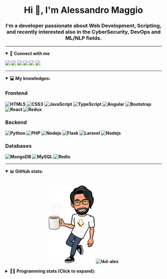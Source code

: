 <h1 align="center">Hi 👋, I'm Alessandro Maggio</h1>
<h3 align="center">I'm a developer passionate about Web Development, Scripting, and recently interested also in the CyberSecurity, DevOps and ML/NLP fields.</h3>

____

<details open>
<summary>🤝 <b>Connect with me<b></summary>

<p align = "center">

[<img src="https://img.shields.io/badge/twitter-1DA1F2.svg?&style=for-the-badge&logo=twitter&logoColor=white" />](https://twitter.com/TkdAxel)
[<img src ="https://img.shields.io/badge/portfolio-web-%23.svg?&style=for-the-badge&logo=&logoColor=white%22">](https://alessandromaggio.it/)
[<img src ="https://img.shields.io/badge/Telegram-1ca0f1.svg?&style=for-the-badge&logo=Telegram&logoColor=white%22&link=https://t.me/TkdAlex">](https://t.me/TkdAlex/)
[<img src="https://img.shields.io/badge/gmail-c14438.svg?&style=for-the-badge&logo=Gmail&logoColor=white&link=mailto:alex.tkd.alex@gmail.com"/>](mailto:alex.tkd.alex@gmail.com)
[<img src="https://img.shields.io/badge/linkedin-0077B5.svg?&style=for-the-badge&logo=linkedin&logoColor=white" />](https://www.linkedin.com/in/aalessandromaggio/)
[<img src = "https://img.shields.io/badge/instagram-E4405F.svg?&style=for-the-badge&logo=instagram&logoColor=white">](https://www.instagram.com/tkd_alex/)
<!--- [![Visits Badge](https://badges.pufler.dev/visits/tkd-alex/tkd-alex?style=for-the-badge&color=blue)](https://github.com/tkd-alex/tkd-alex) -->

</p>

</details>

---

<details open>
<summary>💻 <b>My knowledges</b>: </summary>

### Frontend
![HTML5](https://img.shields.io/badge/-HTML5-E34F26.svg?style=for-the-badge&logo=html5&logoColor=ffffff)
![CSS3](https://img.shields.io/badge/-CSS3-1572B6.svg?style=for-the-badge&logo=css3)
![JavaScript](https://img.shields.io/badge/-JavaScript-282C34?style=for-the-badge&logo=javascript)
![TypeScript](https://img.shields.io/badge/-TypeScript-007ACC?style=for-the-badge&logo=typescript)
![Angular](https://img.shields.io/badge/-Angular-DD0031?style=for-the-badge&logo=angular)
![Bootstrap](https://img.shields.io/badge/-Bootstrap-563D7C.svg?style=for-the-badge&logo=bootstrap)
![React](https://img.shields.io/badge/-React-282C34.svg?style=for-the-badge&logo=react&logoColor=ffffff)
![Redux](https://img.shields.io/badge/-Redux-764ABC.svg?style=for-the-badge&logo=redux)

### Backend
![Python](https://img.shields.io/badge/-Python-3776AB.svg?style=for-the-badge&logo=Python&logoColor=ffffff)
![PHP](https://img.shields.io/badge/-PHP-777BB4.svg?style=for-the-badge&logo=PHP&logoColor=ffffff)
![Nodejs](https://img.shields.io/badge/-Bash-4EAA25.svg?style=for-the-badge&logo=gnu-bash&logoColor=ffffff)
![Flask](https://img.shields.io/badge/-Flask-282C34.svg?style=for-the-badge&logo=flask)
![Laravel](https://img.shields.io/badge/-Laravel-FF2D20.svg?style=for-the-badge&logo=laravel&logoColor=ffffff)
![Nodejs](https://img.shields.io/badge/-Nodejs-339933.svg?style=for-the-badge&logo=Node.js&logoColor=ffffff)

### Databases
![MongoDB](https://img.shields.io/badge/-MongoDB-47A248?style=for-the-badge&logo=mongodb&logoColor=ffffff)
![MySQL](https://img.shields.io/badge/-MySQL-4479A1?style=for-the-badge&logo=mysql&logoColor=ffffff)
![Redis](https://img.shields.io/badge/-Redis-DC382D?style=for-the-badge&logo=Redis&logoColor=ffffff)

</details>

---

<details open>
 <summary>📊 <b>GitHub stats</b>: </summary>

<br>

<p align = "center">
    <img src="https://raw.githubusercontent.com/Tkd-Alex/tkd-alex/master/images/321517cd-ff68-41a7-b0d1-e765680568a7-8b6448d9-c944-4146-b633-adbdd25cb471-v1.png" height="250" />
    <img src="https://github-readme-stats.vercel.app/api?username=tkd-alex&show_icons=true&count_private=true&hide_border=true&line_height=25" alt="tkd-alex">
</p>

</design>

<details>
 <summary>👨‍💻 <b>Programming stats (Click to expand)</b>: </summary>
 
<!--START_SECTION:waka-->
**I'm an Early 🐤** 

```text
🌞 Morning    220 commits    ████░░░░░░░░░░░░░░░░░░░░░   19.13% 
🌆 Daytime    470 commits    ██████████░░░░░░░░░░░░░░░   40.87% 
🌃 Evening    423 commits    █████████░░░░░░░░░░░░░░░░   36.78% 
🌙 Night      37 commits     ░░░░░░░░░░░░░░░░░░░░░░░░░   3.22%

```
📅 **I'm Most Productive on Wednesday** 

```text
Monday       159 commits    ███░░░░░░░░░░░░░░░░░░░░░░   13.83% 
Tuesday      200 commits    ████░░░░░░░░░░░░░░░░░░░░░   17.39% 
Wednesday    230 commits    █████░░░░░░░░░░░░░░░░░░░░   20.0% 
Thursday     160 commits    ███░░░░░░░░░░░░░░░░░░░░░░   13.91% 
Friday       180 commits    ████░░░░░░░░░░░░░░░░░░░░░   15.65% 
Saturday     101 commits    ██░░░░░░░░░░░░░░░░░░░░░░░   8.78% 
Sunday       120 commits    ██░░░░░░░░░░░░░░░░░░░░░░░   10.43%

```


📊 **This Week I Spent My Time On** 

```text
⌚︎ Time Zone: Europe/Rome

💬 Programming Languages: 
Python                   33 hrs 4 mins       ███████████████████████░░   93.19% 
CSV                      51 mins             ░░░░░░░░░░░░░░░░░░░░░░░░░   2.42% 
Text                     33 mins             ░░░░░░░░░░░░░░░░░░░░░░░░░   1.56% 
Other                    25 mins             ░░░░░░░░░░░░░░░░░░░░░░░░░   1.18% 
Go                       13 mins             ░░░░░░░░░░░░░░░░░░░░░░░░░   0.63%

🔥 Editors: 
VS Code                  34 hrs 33 mins      ████████████████████████░   97.38% 
Sublime Text             54 mins             ░░░░░░░░░░░░░░░░░░░░░░░░░   2.57% 
Android Studio           1 min               ░░░░░░░░░░░░░░░░░░░░░░░░░   0.05%

🐱‍💻 Projects: 
COPenaghenAIO            21 hrs 35 mins      ███████████████░░░░░░░░░░   60.82% 
secret-project-ytm       12 hrs 27 mins      ████████░░░░░░░░░░░░░░░░░   35.12% 
WeWard-Miner             38 mins             ░░░░░░░░░░░░░░░░░░░░░░░░░   1.82% 
Unknown Project          26 mins             ░░░░░░░░░░░░░░░░░░░░░░░░░   1.26% 
myStore                  16 mins             ░░░░░░░░░░░░░░░░░░░░░░░░░   0.79%

💻 Operating System: 
Linux                    35 hrs 29 mins      █████████████████████████   100.0%

```

**I Mostly Code in Python** 

```text
Python                   31 repos            ██████████░░░░░░░░░░░░░░░   41.33% 
JavaScript               12 repos            ████░░░░░░░░░░░░░░░░░░░░░   16.0% 
PHP                      5 repos             █░░░░░░░░░░░░░░░░░░░░░░░░   6.67% 
HTML                     5 repos             █░░░░░░░░░░░░░░░░░░░░░░░░   6.67% 
CSS                      5 repos             █░░░░░░░░░░░░░░░░░░░░░░░░   6.67%

```



 Last Updated on 21/03/2022 06:08:08 UTC
<!--END_SECTION:waka-->

</details>
